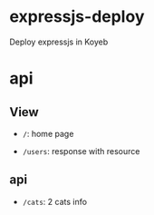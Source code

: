 # expressjs-deploy

Deploy expressjs in Koyeb

# api

## View

- `/`: home page

- `/users`: response with resource

## api

- `/cats`: 2 cats info
